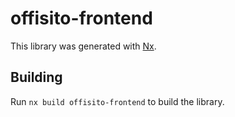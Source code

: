 # offisito-frontend

This library was generated with [Nx](https://nx.dev).

## Building

Run `nx build offisito-frontend` to build the library.
